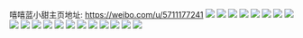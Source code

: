 嘻嘻蓝小甜主页地址: https://weibo.com/u/5711177241 
![](https://wx4.sinaimg.cn/mw2000/006evw5Xgy1h8vhdn6eodj31sc2olkjl.jpg) 
![](https://wx4.sinaimg.cn/mw2000/006evw5Xgy1h8vhdsagdmj31ql2lykjl.jpg) 
![](https://wx4.sinaimg.cn/mw2000/006evw5Xgy1h8kknk71haj32c0340npe.jpg) 
![](https://wx4.sinaimg.cn/mw2000/006evw5Xgy1h7z9fumgtoj33402c0x6q.jpg) 
![](https://wx4.sinaimg.cn/mw2000/006evw5Xgy1h7umchxaahj33402c0x6q.jpg) 
![](https://wx4.sinaimg.cn/mw2000/006evw5Xgy1h7thofkofgj33402c0x6q.jpg) 
![](https://wx4.sinaimg.cn/mw2000/006evw5Xgy1h7thok9qcjj33402c0npf.jpg) 
![](https://wx4.sinaimg.cn/mw2000/006evw5Xgy1h7thoczk8pj30u0140qgv.jpg) 
![](https://wx4.sinaimg.cn/mw2000/006evw5Xgy1h7thwa081dj30u0140gxi.jpg) 
![](https://wx4.sinaimg.cn/mw2000/006evw5Xgy1h7thodk62mj30u0140dtt.jpg) 
![](https://wx4.sinaimg.cn/mw2000/006evw5Xgy1h7thogxxp5j33402c0e83.jpg) 
![](https://wx4.sinaimg.cn/mw2000/006evw5Xgy1h7msyressij32yw286kjm.jpg) 
![](https://wx4.sinaimg.cn/mw2000/006evw5Xgy1h7msyzy5lhj32c0340u0y.jpg) 
![](https://wx4.sinaimg.cn/mw2000/006evw5Xgy1h7msyu29sqj33402c0x6p.jpg) 
![](https://wx4.sinaimg.cn/mw2000/006evw5Xgy1h7n9xbl9saj326f2v4hdt.jpg) 
![](https://wx4.sinaimg.cn/mw2000/006evw5Xgy1h7n9x9valtj330g29cqv5.jpg) 
![](https://wx4.sinaimg.cn/mw2000/006evw5Xgy1h7n9xcadk7j33402c0b29.jpg) 
![](https://wx4.sinaimg.cn/mw2000/006evw5Xgy1h7msyvv50zj32c0340e82.jpg) 
![](https://wx4.sinaimg.cn/mw2000/006evw5Xgy1h7n9xj96i7j32yi1z0npd.jpg) 
![](https://wx4.sinaimg.cn/mw2000/006evw5Xgy1h7msyxvtmzj32ae31vb2a.jpg) 
